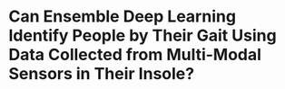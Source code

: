 # Can Ensemble Deep Learning Identify People by Their Gait Using Data Collected from Multi-Modal Sensors in Their Insole?
